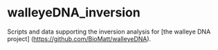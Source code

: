 # walleyeDNA_inversion
 Scripts and data supporting the inversion analysis for [the walleye DNA project] (https://github.com/BioMatt/walleyeDNA).
